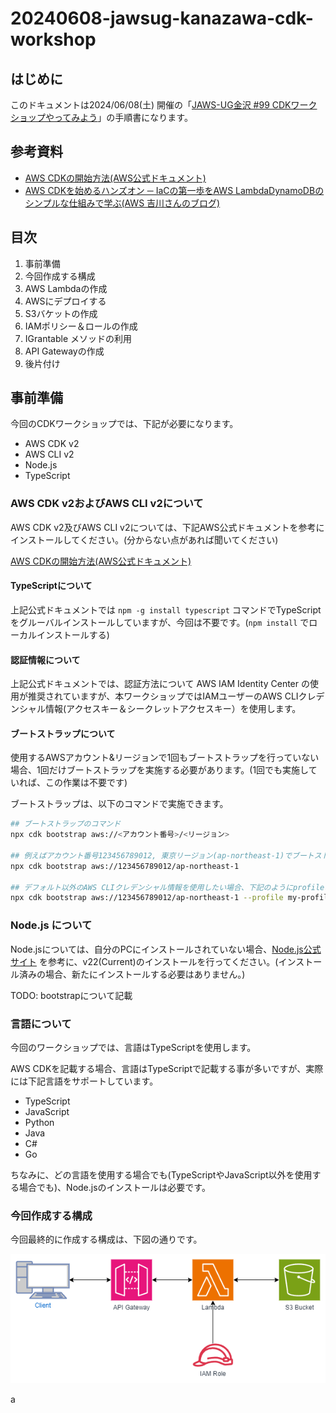 # 20240608-jawsug-kanazawa-cdk-workshop  
  
## はじめに  
このドキュメントは2024/06/08(土) 開催の「[JAWS-UG金沢 #99 CDKワークショップやってみよう](https://jawsug-kanazawa.doorkeeper.jp/events/172615)」の手順書になります。  
  
## 参考資料  
  
- [AWS CDKの開始方法(AWS公式ドキュメント)](https://docs.aws.amazon.com/ja_jp/cdk/v2/guide/getting_started.html)
- [AWS CDKを始めるハンズオン ─ IaCの第一歩をAWS LambdaDynamoDBのシンプルな仕組みで学ぶ(AWS 吉川さんのブログ)](https://en-ambi.com/itcontents/entry/2023/04/27/093000/)  


## 目次  
  
1. 事前準備  
1. 今回作成する構成  
1. AWS Lambdaの作成  
1. AWSにデプロイする
1. S3バケットの作成  
1. IAMポリシー＆ロールの作成  
1. IGrantable メソッドの利用
1. API Gatewayの作成
1. 後片付け
  
## 事前準備  
今回のCDKワークショップでは、下記が必要になります。  
  
- AWS CDK v2
- AWS CLI v2
- Node.js
- TypeScript
  
### AWS CDK v2およびAWS CLI v2について
AWS CDK v2及びAWS CLI v2については、下記AWS公式ドキュメントを参考にインストールしてください。(分からない点があれば聞いてください)

[AWS CDKの開始方法(AWS公式ドキュメント)](https://docs.aws.amazon.com/ja_jp/cdk/v2/guide/getting_started.html)
  
#### TypeScriptについて
上記公式ドキュメントでは ```npm -g install typescript``` コマンドでTypeScriptをグルーバルインストールしていますが、今回は不要です。(```npm install``` でローカルインストールする)

#### 認証情報について
上記公式ドキュメントでは、認証方法について AWS IAM Identity Center の使用が推奨されていますが、本ワークショップではIAMユーザーのAWS CLIクレデンシャル情報(アクセスキー＆シークレットアクセスキー）を使用します。
  
#### ブートストラップについて
使用するAWSアカウント&リージョンで1回もブートストラップを行っていない場合、1回だけブートストラップを実施する必要があります。(1回でも実施していれば、この作業は不要です)  
  
ブートストラップは、以下のコマンドで実施できます。  

```sh
## ブートストラップのコマンド
npx cdk bootstrap aws://<アカウント番号>/<リージョン>
  
## 例えばアカウント番号123456789012, 東京リージョン(ap-northeast-1)でブートストラップを実施する場合、下記コマンドを実行する
npx cdk bootstrap aws://123456789012/ap-northeast-1
  
## デフォルト以外のAWS CLIクレデンシャル情報を使用したい場合、下記のようにprofileオプション＆プロファイル名を指定する
npx cdk bootstrap aws://123456789012/ap-northeast-1 --profile my-profile-name
```
    
### Node.js について  
Node.jsについては、自分のPCにインストールされていない場合、[Node.js公式サイト](https://nodejs.org/en/download/package-manager) を参考に、v22(Current)のインストールを行ってください。(インストール済みの場合、新たにインストールする必要はありません。)

TODO: bootstrapについて記載

### 言語について  
今回のワークショップでは、言語はTypeScriptを使用します。  
  
AWS CDKを記載する場合、言語はTypeScriptで記載する事が多いですが、実際には下記言語をサポートしています。  
  
- TypeScript
- JavaScript
- Python
- Java
- C#
- Go
  
ちなみに、どの言語を使用する場合でも(TypeScriptやJavaScript以外を使用する場合でも)、Node.jsのインストールは必要です。

### 今回作成する構成  
今回最終的に作成する構成は、下図の通りです。  
  
![最終的な構成](jawsug-kanazawa-cdk-workshop.drawio.png)
  
a
